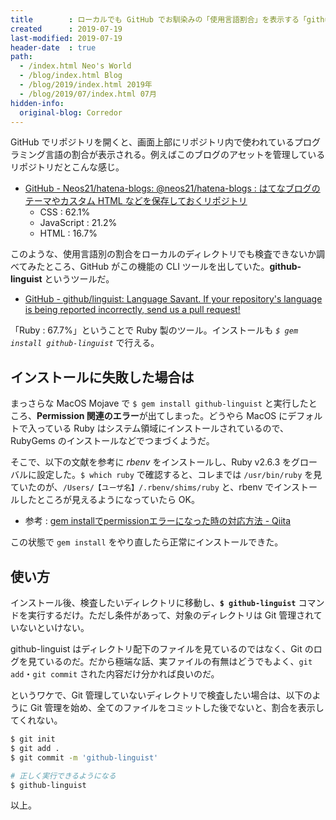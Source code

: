 ```yaml
---
title        : ローカルでも GitHub でお馴染みの「使用言語割合」を表示する「github-linguist」
created      : 2019-07-19
last-modified: 2019-07-19
header-date  : true
path:
  - /index.html Neo's World
  - /blog/index.html Blog
  - /blog/2019/index.html 2019年
  - /blog/2019/07/index.html 07月
hidden-info:
  original-blog: Corredor
---
```


GitHub でリポジトリを開くと、画面上部にリポジトリ内で使われているプログラミング言語の割合が表示される。例えばこのブログのアセットを管理しているリポジトリだとこんな感じ。

- [GitHub - Neos21/hatena-blogs: @neos21/hatena-blogs : はてなブログのテーマやカスタム HTML などを保存しておくリポジトリ](https://github.com/Neos21/hatena-blogs)
  - CSS : 62.1%
  - JavaScript : 21.2%
  - HTML : 16.7%

このような、使用言語別の割合をローカルのディレクトリでも検査できないか調べてみたところ、GitHub がこの機能の CLI ツールを出していた。**github-linguist** というツールだ。

- [GitHub - github/linguist: Language Savant. If your repository's language is being reported incorrectly, send us a pull request!](https://github.com/github/linguist)

「Ruby : 67.7%」ということで Ruby 製のツール。インストールも *`$ gem install github-linguist`* で行える。

## インストールに失敗した場合は

まっさらな MacOS Mojave で `$ gem install github-linguist` と実行したところ、**Permission 関連のエラー**が出てしまった。どうやら MacOS にデフォルトで入っている Ruby はシステム領域にインストールされているので、RubyGems のインストールなどでつまづくようだ。

そこで、以下の文献を参考に *rbenv* をインストールし、Ruby v2.6.3 をグローバルに設定した。`$ which ruby` で確認すると、コレまでは `/usr/bin/ruby` を見ていたのが、`/Users/【ユーザ名】/.rbenv/shims/ruby` と、rbenv でインストールしたところが見えるようになっていたら OK。

- 参考 : [gem installでpermissionエラーになった時の対応方法 - Qiita](https://qiita.com/nishina555/items/63ebd4a508a09c481150)

この状態で `gem install` をやり直したら正常にインストールできた。

## 使い方

インストール後、検査したいディレクトリに移動し、**`$ github-linguist`** コマンドを実行するだけ。ただし条件があって、対象のディレクトリは Git 管理されていないといけない。

github-linguist はディレクトリ配下のファイルを見ているのではなく、Git のログを見ているのだ。だから極端な話、実ファイルの有無はどうでもよく、`git add`・`git commit` された内容だけ分かれば良いのだ。

というワケで、Git 管理していないディレクトリで検査したい場合は、以下のように Git 管理を始め、全てのファイルをコミットした後でないと、割合を表示してくれない。

```bash
$ git init
$ git add .
$ git commit -m 'github-linguist'

# 正しく実行できるようになる
$ github-linguist
```

以上。
